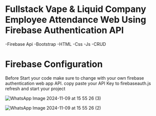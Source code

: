 # Fullstack Vape & Liquid Company Employee Attendance Web Using Firebase Authentication API 
-Firebase Api
-Bootstrap
-HTML
-Css
-Js
-CRUD

# Firebase Configuration
Before Start your code make sure to change with your own firebase authentication web app API. copy paste your API Key to firebaseauth.js refresh and start your project



![WhatsApp Image 2024-11-09 at 15 55 26 (3)](https://github.com/user-attachments/assets/be25c5af-013b-494b-a357-2e0ebb87a2dc)

![WhatsApp Image 2024-11-09 at 15 55 26 (2)](https://github.com/user-attachments/assets/d3a04d6e-e38c-414b-ba01-d9ca0a7ee13a)
